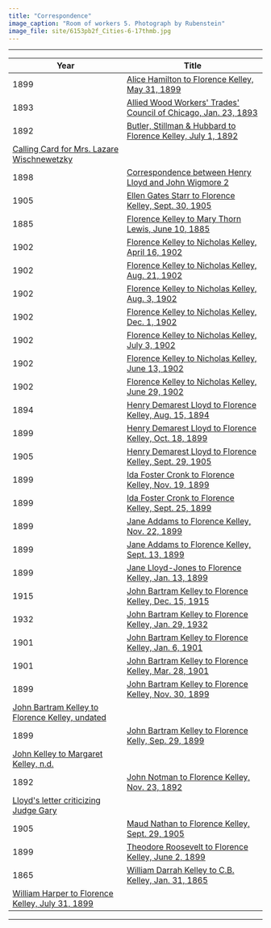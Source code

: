 ```yaml
---
title: "Correspondence"
image_caption: "Room of workers 5. Photograph by Rubenstein"
image_file: site/6153pb2f_Cities-6-17thmb.jpg
---
```


---
Year | Title
--- | ---
1899 | [Alice Hamilton to Florence Kelley, May 31, 1899](/fk_documents/fk_31110055.pdf)
1893 | [Allied Wood Workers' Trades' Council of Chicago, Jan. 23, 1893](/fk_documents/fk_31110052.pdf)
1892 | [Butler, Stillman & Hubbard to Florence Kelley, July 1, 1892](/fk_documents/fk_31110051.pdf)
 | [Calling Card for Mrs. Lazare Wischnewetzky](/fk_documents/fk_31110054.pdf)
1898 | [Correspondence between Henry Lloyd and John Wigmore 2](/fk_documents/fk_70000116.pdf)
1905 | [Ellen Gates Starr to Florence Kelley, Sept. 30, 1905](/fk_documents/fk_31110068.pdf)
1885 | [Florence Kelley to Mary Thorn Lewis, June 10, 1885](/fk_documents/fk_31110013.pdf)
1902 | [Florence Kelley to Nicholas Kelley, April 16, 1902](/fk_documents/fk_31110070.pdf)
1902 | [Florence Kelley to Nicholas Kelley, Aug. 21, 1902](/fk_documents/fk_31110071.pdf)
1902 | [Florence Kelley to Nicholas Kelley, Aug. 3, 1902](/fk_documents/fk_31110072.pdf.)
1902 | [Florence Kelley to Nicholas Kelley, Dec. 1, 1902](/fk_documents/fk_31110073.pdf)
1902 | [Florence Kelley to Nicholas Kelley, July 3, 1902](/fk_documents/fk_31110074.pdf)
1902 | [Florence Kelley to Nicholas Kelley, June 13, 1902](/fk_documents/fk_31110075.pdf)
1902 | [Florence Kelley to Nicholas Kelley, June 29, 1902](/fk_documents/fk_31110076.pdf)
1894 | [Henry Demarest Lloyd to Florence Kelley, Aug. 15, 1894](/fk_documents/fk_31110053.pdf)
1899 | [Henry Demarest Lloyd to Florence Kelley, Oct. 18, 1899](/fk_documents/fk_31110061.pdf)
1905 | [Henry Demarest Lloyd to Florence Kelley, Sept. 29, 1905](/fk_documents/fk_31110066.pdf)
1899 | [Ida Foster Cronk to Florence Kelley, Nov. 19, 1899](/fk_documents/fk_31110060.pdf)
1899 | [Ida Foster Cronk to Florence Kelley, Sept. 25, 1899](/fk_documents/fk_31110062.pdf)
1899 | [Jane Addams to Florence Kelley, Nov. 22, 1899](/fk_documents/fk_31110063.pdf)
1899 | [Jane Addams to Florence Kelley, Sept. 13, 1899](/fk_documents/fk_31110059.pdf)
1899 | [Jane Lloyd-Jones to Florence Kelley, Jan. 13, 1899](/fk_documents/fk_31110056.pdf)
1915 | [John Bartram Kelley to Florence Kelley, Dec. 15, 1915](/fk_documents/fk_31110083.pdf)
1932 | [John Bartram Kelley to Florence Kelley, Jan. 29, 1932](/fk_documents/fk_31110084.pdf)
1901 | [John Bartram Kelley to Florence Kelley, Jan. 6, 1901](/fk_documents/fk_31110079.pdf)
1901 | [John Bartram Kelley to Florence Kelley, Mar. 28, 1901](/fk_documents/fk_31110080.pdf)
1899 | [John Bartram Kelley to Florence Kelley, Nov. 30, 1899](/fk_documents/fk_31110078.pdf)
 | [John Bartram Kelley to Florence Kelley, undated](/fk_documents/fk_31110082.pdf)
1899 | [John Bartram Kelley to Florence Kelly, Sep. 29, 1899](/fk_documents/fk_31110077.pdf)
 | [John Kelley to Margaret Kelley, n.d.](/fk_documents/fk_31110081.pdf)
1892 | [John Notman to Florence Kelley, Nov. 23, 1892](/fk_documents/fk_31110050.pdf)
 | [Lloyd's letter criticizing Judge Gary](/fk_documents/fk_31110016.pdf)
1905 | [Maud Nathan to Florence Kelley, Sept. 29, 1905](/fk_documents/fk_31110067.pdf)
1899 | [Theodore Roosevelt to Florence Kelley, June 2, 1899](/fk_documents/fk_31110057.pdf)
1865 | [William Darrah Kelley to C.B. Kelley, Jan. 31, 1865](/fk_documents/fk_31110015.pdf)
 | [William Harper to Florence Kelley, July 31, 1899](/fk_documents/fk_31110058.pdf)

---
